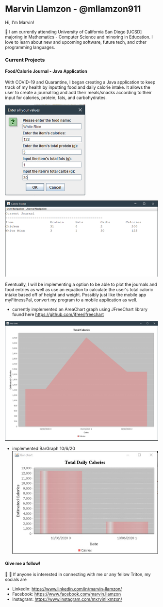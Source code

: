 # Marvin Llamzon - @mllamzon911

Hi, I'm Marvin! 

:school: I am currently attending University of California San Diego [UCSD] majoring in Mathematics - Computer Science and minoring in Education. I love to learn about new
and upcoming software, future tech, and other programming languages.


### Current Projects 

#### Food/Calorie Journal - Java Application

With COVID-19 and Quarantine, I began creating a Java application to keep track of my health by inputting food and daily calorie intake. It allows the user to create a journal log
and add their meals/snacks according to their input for calories, protein, fats, and carbohydrates. 

![Image of Food Input](https://github.com/mllamzon911/mllamzon911/blob/master/images/Food%20Input.PNG) 

![Image of Current Journal](https://github.com/mllamzon911/mllamzon911/blob/master/images/Current%20Journal.PNG)

Eventually, I will be implementing a option to be able to plot the journals and food entries as well as use an equation to calculate the user's total caloric intake based off
of height and weight. Possibly just like the mobile app myFitnessPal, convert my program to a mobile application as well.
 - currently implemented an AreaChart graph using JFreeChart library found here https://github.com/jfree/jfreechart
 
![Image of Area Chart](https://github.com/mllamzon911/mllamzon911/blob/master/images/AreaChart.PNG)
 - implemented BarGraph 10/6/20
![Image of Bar Graph](https://github.com/mllamzon911/mllamzon911/blob/master/images/BarGraph.PNG)


#### Give me a follow!

:blue_book: :sunrise: If anyone is interested in connecting with me or any fellow Triton, my socials are

* LinkedIn: https://www.linkedin.com/in/marvin-llamzon/
* Facebook: https://www.facebook.com/marvin.llamzon
* Instagram: https://www.instagram.com/mxrvinllxmzxn/
